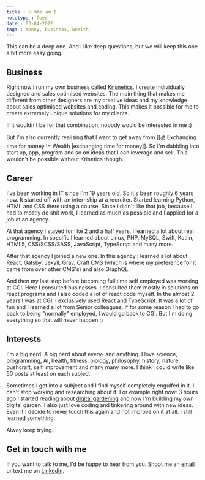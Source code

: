```yaml
---
title : 🔥 Who am I
notetype : feed
date : 03-04-2022
tags : money, business, wealth
---
```


This can be a deep one. And I like deep questions, but we will keep this one a bit more easy going.

## Business
Right now I run my own business called [Krisnetics](https://krisnetics.com). I create individually designed and sales optimised websites. The main thing that makes me different from other designers are my creative ideas and my knowledge about sales optimised websites and coding. This makes it possible for me to create extremely unique solutions for my clients. 

If it wouldn't be for that combination, nobody would be interested in me :)

But I'm also currently realising that I want to get away from [[💰 Exchanging time for money != Wealth |exchanging time for money]]. So I'm dabbling into start up, app, program and so on ideas that I can leverage and sell. This wouldn't be possible without Krinetics though.

## Career
I've been working in IT since I'm 19 years old. So it's been roughly 6 years now. It started off with an internship at a recruiter. Started learning Python, HTML and CSS there using a course. Since I didn't like that job, because I had to mostly do shit work, I learned as much as possible and I applied for a job at an agency. 

At that agency I stayed for like 2 and a half years. I learned a lot about real programming. In specific I learned about Linux, PHP, MySQL, Swift, Kotlin, HTML5, CSS/SCSS/SASS, JavaScript, TypeScript and many more.

After that agency I joined a new one. In this agency I learned a lot about React, Gatsby, Jekyll, Grav, Craft CMS (which is where my preference for it came from over other CMS's) and also GraphQL. 

And then my last stop before becoming full time self employed was working at CGI. Here I consulted businesses. I consulted them mostly in solutions on react programs and I also coded a lot of react code myself. In the almost 2 years I was at CGI, I exclusively used React and TypeScript. It was a lot of fun and I learned a lot from Senior colleagues. If for some reason I had to go back to being "normally" employed, I would go back to CGI. But I'm doing everything so that will never happen :)

## Interests
I'm a big nerd. A big nerd about every- and anything. I love science, programming, AI, health, fitness, biology, philosophy, history, nature, bushcraft, self improvement and many many more. I think I could write like 50 posts at least on each subject. 

Sometimes I get into a subject and I find myself completely engulfed in it. I can't stop working and researching about it. For example right now: 3 hours ago I started reading about [digital gardening](https://www.conordewey.com/blog/on-digital-gardening/) and now I'm building my own digital garden. I also just love coding and tinkering around with new ideas. Even if I decide to never touch this again and not improve on it at all: I still learned something. 

Alway keep trying.

## Get in touch with me
If you want to talk to me, I'd be happy to hear from you. Shoot me an [email](mailto:hello@krisnetics.com) or text me on [LinkedIn](https://www.linkedin.com/in/kristijan-jurcic-krisnetics/).